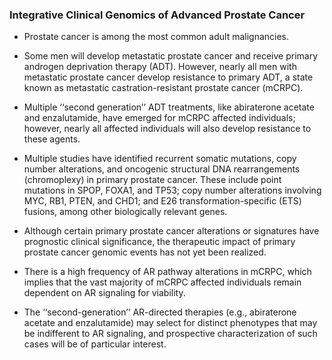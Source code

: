 ### Integrative Clinical Genomics of Advanced Prostate Cancer

* Prostate cancer is among the most common adult malignancies.
* Some men will develop metastatic prostate cancer and receive primary androgen deprivation therapy (ADT). However, nearly all men with metastatic prostate cancer develop resistance to primary ADT, a state known as metastatic castration-resistant prostate cancer (mCRPC).
* Multiple ‘‘second generation’’ ADT treatments, like abiraterone acetate and enzalutamide, have emerged for mCRPC affected individuals; however, nearly all affected individuals will also develop resistance to these agents.

* Multiple studies have identified recurrent somatic mutations, copy number alterations, and oncogenic structural DNA rearrangements (chromoplexy) in primary prostate cancer. These include point mutations in SPOP, FOXA1, and TP53; copy number alterations involving MYC, RB1, PTEN, and CHD1; and E26 transformation-specific (ETS) fusions, among other biologically relevant genes.
* Although certain primary prostate cancer alterations or signatures have prognostic clinical significance, the therapeutic impact of primary prostate cancer genomic events has not yet been realized.

* There is a high frequency of AR pathway alterations in mCRPC, which implies that the vast majority of mCRPC affected individuals remain dependent on AR signaling for viability.
* The ‘‘second-generation’’ AR-directed therapies (e.g., abiraterone acetate and enzalutamide) may select for distinct phenotypes that may be indifferent to AR signaling, and prospective characterization of such cases will be of particular interest.